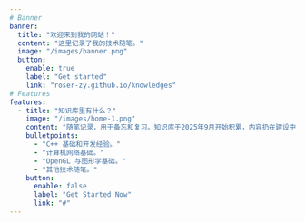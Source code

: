 ```yaml
---
# Banner
banner:
  title: "欢迎来到我的网站！"
  content: "这里记录了我的技术随笔。"
  image: "/images/banner.png"
  button:
    enable: true
    label: "Get started"
    link: "roser-zy.github.io/knowledges"
# Features
features:
  - title: "知识库里有什么？"
    image: "/images/home-1.png"
    content: "随笔记录，用于备忘和复习。知识库于2025年9月开始积累，内容扔在建设中。"
    bulletpoints:
      - "C++ 基础和开发经验。"
      - "计算机网络基础。"
      - "OpenGL 与图形学基础。"
      - "其他技术随笔。"
    button:
      enable: false
      label: "Get Started Now"
      link: "#"
---
```

